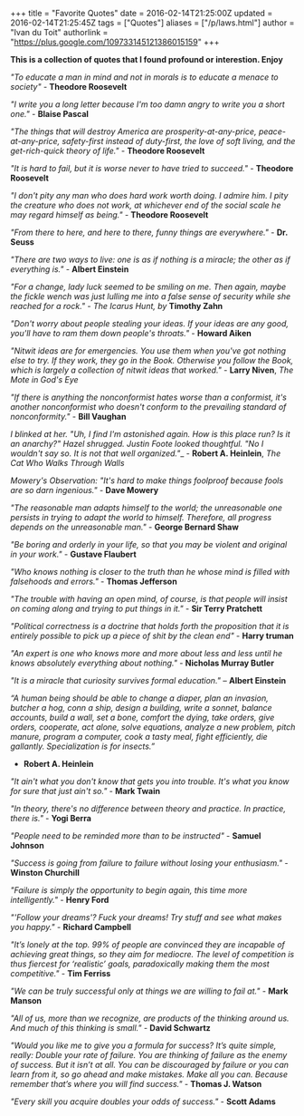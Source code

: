 +++
title = "Favorite Quotes"
date = 2016-02-14T21:25:00Z
updated = 2016-02-14T21:25:45Z
tags = ["Quotes"]
aliases = ["/p/laws.html"]
author = "Ivan du Toit"
authorlink = "https://plus.google.com/109733145121386015159"
+++

__This is a collection of quotes that I found profound or interestion. Enjoy__

_"To educate a man in mind and not in morals is to educate a menace to society"_ - __Theodore Roosevelt__

_"I write you a long letter because I'm too damn angry to write you a short one."_ - __Blaise Pascal__

_"The things that will destroy America are prosperity-at-any-price, peace-at-any-price, safety-first instead of duty-first, the love of soft living, and the get-rich-quick theory of life."_ - __Theodore Roosevelt__

_"It is hard to fail, but it is worse never to have tried to succeed."_ - __Theodore Roosevelt__

_"I don't pity any man who does hard work worth doing. I admire him. I pity the creature who does not work, at whichever end of the social scale he may regard himself as being."_ - __Theodore Roosevelt__

_"From there to here, and here to there, funny things are everywhere."_ - __Dr. Seuss__

_"There are two ways to live: one is as if nothing is a miracle; the other as if everything is."_ - __Albert Einstein__

_"For a change, lady luck seemed to be smiling on me. Then again, maybe the fickle wench was just lulling me into a false sense of security while she reached for a rock."_ - _The Icarus Hunt, by_ __Timothy Zahn__

_"Don't worry about people stealing your ideas. If your ideas are any good, you'll have to ram them down people's throats."_ - __Howard Aiken__

_"Nitwit ideas are for emergencies. You use them when you've got nothing else to try. If they work, they go in the Book. Otherwise you follow the Book, which is largely a collection of nitwit ideas that worked."_ - __Larry Niven__, _The Mote in God's Eye_

_"If there is anything the nonconformist hates worse than a conformist, it's another nonconformist who doesn't conform to the prevailing standard of nonconformity."_ - __Bill Vaughan__

_I blinked at her. "Uh, I find I'm astonished again. How is this place run? Is it an anarchy?" Hazel shrugged. Justin Foote looked thoughtful. "No I wouldn't say so. It is not that well organized."__ - __Robert A. Heinlein__, _The Cat Who Walks Through Walls_

_Mowery's Observation: "It's hard to make things foolproof because fools are so darn ingenious."_ - __Dave Mowery__

_"The reasonable man adapts himself to the world; the unreasonable one persists in trying to adapt the world to himself. Therefore, all progress depends on the unreasonable man."_ - __George Bernard Shaw__

_"Be boring and orderly in your life, so that you may be violent and original in your work."_ - __Gustave Flaubert__

_"Who knows nothing is closer to the truth than he whose mind is filled with falsehoods and errors."_ - __Thomas Jefferson__

_"The trouble with having an open mind, of course, is that people will insist on coming along and trying to put things in it."_ - __Sir Terry Pratchett__

_"Political correctness is a doctrine that holds forth the proposition that it is entirely possible to pick up a piece of shit by the clean end"_ - __Harry truman__


_"An expert is one who knows more and more about less and less until he knows absolutely everything about nothing."_ - __Nicholas Murray Butler__

_"It is a miracle that curiosity survives formal education."_ – __Albert Einstein__

_“A human being should be able to change a diaper, plan an invasion, butcher a hog, conn a ship, design a building, write a sonnet, balance accounts, build a wall, set a bone, comfort the dying, take orders, give orders, cooperate, act alone, solve equations, analyze a new problem, pitch manure, program a computer, cook a tasty meal, fight efficiently, die gallantly. Specialization is for insects.”_
 - __Robert A. Heinlein__

_"It ain't what you don't know that gets you into trouble. It's what you know for sure that just ain't so."_ - __Mark Twain__

_"In theory, there's no difference between theory and practice. In practice, there is."_ - __Yogi Berra__

_"People need to be reminded more than to be instructed"_ - __Samuel Johnson__

_"Success is going from failure to failure without losing your enthusiasm."_ - __Winston Churchill__

_"Failure is simply the opportunity to begin again, this time more intelligently."_ - __Henry Ford__

_"'Follow your dreams'? Fuck your dreams! Try stuff and see what makes you happy."_ - __Richard Campbell__

_"It’s lonely at the top. 99% of people are convinced they are incapable of achieving great things, so they aim for mediocre. The level of competition is thus fiercest for ‘realistic’ goals, paradoxically making them the most competitive."_ - __Tim Ferriss__

_"We can be truly successful only at things we are willing to fail at."_ - __Mark Manson__

_"All of us, more than we recognize, are products of the thinking around us. And much of this thinking is small."_ - __David Schwartz__

_"Would you like me to give you a formula for success? It’s quite simple, really: Double your rate of failure. You are thinking of failure as the enemy of success. But it isn’t at all. You can be discouraged by failure or you can learn from it, so go ahead and make mistakes. Make all you can. Because remember that’s where you will find success."_ - __Thomas J. Watson__

_"Every skill you acquire doubles your odds of success."_ - __Scott Adams__
